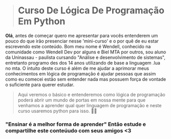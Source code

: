> # Curso De Lógica De Programação Em Python

**Olá**, antes de começar quero me apresentar para vocês entenderem um pouco do que irão presenciar nesse 'mini-curso' e o por quê de eu estar escrevendo este conteúdo. Bom meu nome é Wendell, conhecido na comunidade como Wendell Dev por alguns e Biel MTA por outros, sou aluno da Uninassau - paulista cursando "Análise e desenvolvimento de sistemas", entretanto programo des dos 14 anos utilizando de base a linguagem .lua no mta. O intuito deste curso é além de me ajudar a aprimorar meus conhecimentos em lógica de programação é ajudar pessoas que assim como eu comecei estão sem entender nada mas possuem força de vontade o suficiente para querer estudar.

> Aqui veremos o básico e entenderemos como lógica de programação poderá abrir um mundo de portas em nossa mente para que venhamos a aprender qual quer linguagem de programação e neste curso usaremos python para isso. 👨‍💻

### "Ensinar é a melhor forma de aprender" Então estude e compartilhe este conteúudo com seus amigos <3 
